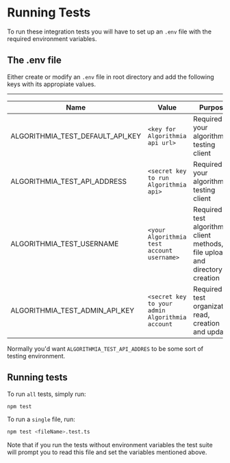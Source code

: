 # Running Tests

To run these integration tests you will have to set up an `.env` file with the required environment variables. 

## The .env file

Either create or modify an `.env` file in root directory and add the following keys with its appropiate values.

---

   |Name|Value|Purpose|
   |-|-|-|
   |ALGORITHMIA_TEST_DEFAULT_API_KEY|`<key for Algorithmia api url>`|Required for your algorithmia testing client|
   |ALGORITHMIA_TEST_API_ADDRESS|`<secret key to run Algorithmia api>`|Required for your algorithmia testing client|
   |ALGORITHMIA_TEST_USERNAME|`<your Algorithmia test account username>`|Required to test algorithmia client methods, file uploads, and directory creation|
   |ALGORITHMIA_TEST_ADMIN_API_KEY|`<secret key to your admin Algorithmia account`|Required to test organization read, creation and update|

Normally you'd want `ALGORITHMIA_TEST_API_ADDRES` to be some sort of testing environment. 

## Running tests

To run `all` tests, simply run:

```bash
npm test
```

To run a `single` file, run:

```bash
npm test <fileName>.test.ts
```

Note that if you run the tests without environment variables the test suite will prompt you to read this file and set the variables mentioned above.
